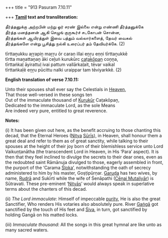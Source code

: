 +++
title = "913 Pasuram 7.10.11"

+++
**[Tamil](/definition/tamil#history "show Tamil definitions") text and transliteration:**

தீர்த்தனுக்கு அற்றபின் மற்று ஓர் சரண் இல்லை என்று எண்ணி தீர்த்தனுக்கே  
தீர்த்த மனத்தனன் ஆகி செழுங் குருகூர்ச் சடகோபன் சொன்ன,  
தீர்த்தங்கள் ஆயிரத்துள் இவை பத்தும் வல்லார்களைத், தேவர் வைகல்  
தீர்த்தங்களே என்று பூசித்து நல்கி உரைப்பர் தம் தேவியர்க்கே. (2)

tīrttaṉukku aṟṟapiṉ maṟṟu ōr caraṇ illai eṉṟu eṇṇi tīrttaṉukkē  
tīrtta maṉattaṉaṉ āki ceḻuṅ kurukūrc [caṭakōpaṉ](/definition/catakopan#vaishnavism "show caṭakōpaṉ definitions") coṉṉa,  
tīrttaṅkaḷ āyirattuḷ ivai pattum vallārkaḷait, tēvar vaikal  
tīrttaṅkaḷē eṉṟu pūcittu nalki uraippar tam tēviyarkkē. (2)

**English translation of verse 7.10.11:**

Unto their spouses shall ever say the Celestials in [Heaven](/definition/heaven#history "show Heaven definitions"),  
That those well-versed in these songs ten  
Out of the immaculate thousand of [Kurukūr](/definition/kurukur#vaishnavism "show Kurukūr definitions") Caṭakōpaṉ,  
Dedicated to the immaculate Lord, as the sole Means  
Are indeed very pure, entitled to great reverence.

**Notes:**

\(i\) It has been given out here, as the benefit accruing to those chanting this decad, that the Eternal Heroes ([Nitya](/definition/nitya#vaishnavism "show Nitya definitions") [Sūrīs](/definition/suri#history "show Sūrīs definitions")), in Heaven, shall honour them a great deal and refer to them as of great sanctity, while talking to their spouses at the height of their joy born of their blemishless service unto Lord Vaikuṇṭanātha (the transcendent Lord in Heaven, in His ‘Para’ aspect). It is then that they feel inclined to divulge the secrets to their dear ones, even as the redoubted saint Rāmānuja divulged to those, eagerly assembled in front, the purport of the ‘Carama [Śloka](/definition/sloka#vaishnavism "show Śloka definitions")’, notwithstanding the oath of secrecy administered to him by his master, Goṣṭipūrṇar. [Garuḍa](/definition/garuda#vaishnavism "show Garuḍa definitions") has two wives, by name, [Rudrā](/definition/rudra#vaishnavism "show Rudrā definitions") and Sukīrti while the wife of Śenāpathi ([Cēṉai Mutaliyār](/definition/cenaimutaliyar#vaishnavism "show Cēṉai Mutaliyār definitions")) is Sūtravati. These pre-eminent ‘[Nityās](/definition/nitya#vaishnavism "show Nityās definitions")’ would always speak in superlative terms about the chanters of this decad.

\(ii\) *The Lord immaculate*: Himself of impeccable [purity](/definition/purity#history "show purity definitions"), He is also the great Sanctifier, Who renders His votaries also absolutely pure. River [Gaṅgā](/definition/ganga#vaishnavism "show Gaṅgā definitions") got sanctified by the touch of His feet and [Śiva](/definition/shiva#vaishnavism "show Śiva definitions"), in turn, got sanctified by holding Gangā on his matted locks.

\(iii\) *Immaculate thousand*: All the songs in this great hymnal are like unto as many sacred waters.


